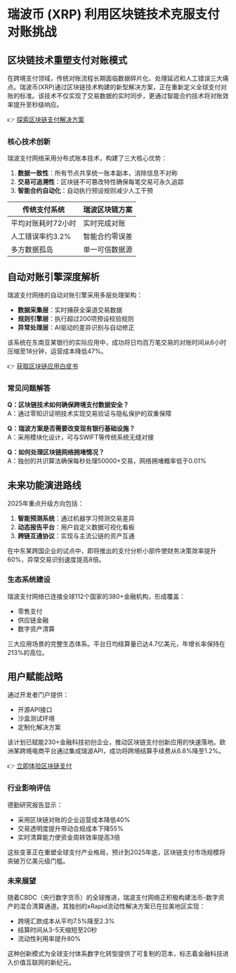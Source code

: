 # 瑞波币 (XRP) 利用区块链技术克服支付对账挑战

## 区块链技术重塑支付对账模式  
在跨境支付领域，传统对账流程长期面临数据碎片化、处理延迟和人工错误三大痛点。瑞波币(XRP)通过区块链技术构建的新型解决方案，正在重新定义全球支付对账的标准。该技术不仅实现了交易数据的实时同步，更通过智能合约技术将对账效率提升至秒级响应。

👉 [探索区块链支付解决方案](https://bit.ly/okx_welcome)  

### 核心技术创新  
瑞波支付网络采用分布式账本技术，构建了三大核心优势：  
1. **数据一致性**：所有节点共享统一账本副本，消除信息不对称  
2. **交易可追溯性**：区块链不可篡改特性确保每笔交易可永久追踪  
3. **智能合约自动化**：自动执行预设规则减少人工干预  

| 传统支付系统 | 瑞波区块链方案 |  
|--------------|----------------|  
| 平均对账耗时72小时 | 实时完成对账 |  
| 人工错误率约3.2% | 智能合约零误差 |  
| 多方数据孤岛 | 单一可信数据源 |  

## 自动对账引擎深度解析  
瑞波支付网络的自动对账引擎采用多层处理架构：  
- **数据采集层**：实时捕获全渠道交易数据  
- **规则引擎层**：执行超过200项预设校验规则  
- **异常处理层**：AI驱动的差异识别与自动修正  

该系统在东南亚某银行的实际应用中，成功将日均百万笔交易的对账时间从6小时压缩至18分钟，运营成本降低47%。  

👉 [获取区块链应用白皮书](https://bit.ly/okx_welcome)  

### 常见问题解答  
**Q：区块链技术如何确保跨境支付数据安全？**  
A：通过零知识证明技术实现交易验证与隐私保护的双重保障  

**Q：瑞波方案是否需要改变现有银行基础设施？**  
A：采用模块化设计，可与SWIFT等传统系统无缝对接  

**Q：如何处理区块链网络拥堵情况？**  
A：独创的共识算法确保每秒处理50000+交易，网络拥堵概率低于0.01%  

## 未来功能演进路线  
2025年重点升级方向包括：  
1. **智能预测系统**：通过机器学习预测交易差异  
2. **动态报告平台**：用户自定义数据可视化看板  
3. **跨链互通协议**：实现与主流公链的资产互通  

在中东某跨国企业的试点中，即将推出的支付分析小部件使财务决策效率提升60%，异常交易识别速度提高8倍。

### 生态系统建设  
瑞波支付网络已连接全球112个国家的380+金融机构，形成覆盖：  
- 零售支付  
- 供应链金融  
- 数字资产清算  

三大应用场景的完整生态体系。平台日均结算量已达4.7亿美元，年增长率保持在213%的高位。

## 用户赋能战略  
通过开发者门户提供：  
- 开源API接口  
- 沙盒测试环境  
- 定制化解决方案  

该计划已赋能230+金融科技初创企业，推动区块链支付创新应用的快速落地。欧洲某跨境电商平台通过集成瑞波API，成功将跨境结算手续费从6.8%降至1.2%。

👉 [立即体验区块链支付](https://bit.ly/okx_welcome)  

### 行业影响评估  
德勤研究报告显示：  
- 采用区块链对账的企业运营成本降低40%  
- 交易透明度提升带动合规成本下降55%  
- 实时清算能力使资金周转效率提高3倍  

这些变革正在重塑全球支付产业格局，预计到2025年底，区块链支付市场规模将突破万亿美元级门槛。

### 未来展望  
随着CBDC（央行数字货币）的全球推进，瑞波支付网络正积极构建法币-数字资产的混合清算通道。其独创的xRapid流动性解决方案已在拉美地区实现：  
- 跨境汇款成本从平均7.5%降至2.3%  
- 结算时间从3-5天缩短至20秒  
- 流动性利用率提升80%  

这种创新模式为全球支付体系数字化转型提供了可复制的范本，标志着金融科技进入价值互联网的新纪元。